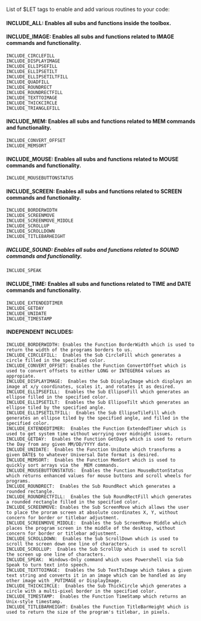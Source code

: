 List of $LET tags to enable and add various routines to your code:

#### INCLUDE_ALL:  Enables all subs and functions inside the toolbox.

#### INCLUDE_IMAGE:  Enables all subs and functions related to IMAGE commands and functionality.
    INCLUDE_CIRCLEFILL
    INCLUDE_DISPLAYIMAGE
    INCLUDE_ELLIPSEFILL
    INCLUDE_ELLIPSETILT
    INCLUDE_ELLIPSETILTFILL
    INCLUDE_QUADFILL
    INCLUDE_ROUNDRECT
    INCLUDE_ROUNDRECTFILL
    INCLUDE_TEXTTOIMAGE
    INCLUDE_THICKCIRCLE
    INCLUDE_TRIANGLEFILL
    

#### INCLUDE_MEM:  Enables all subs and functions related to MEM commands and functionality.
    INCLUDE_CONVERT_OFFSET
    INCLUDE_MEMSORT

#### INCLUDE_MOUSE:  Enables all subs and functions related to MOUSE commands and functionality.
    INCLUDE_MOUSEBUTTONSTATUS

#### INCLUDE_SCREEN: Enables all subs and functions related to SCREEN commands and functionality.
    INCLUDE_BORDERWIDTH
    INCLUDE_SCREENMOVE
    INCLUDE_SCREENMOVE_MIDDLE
    INCLUDE_SCROLLUP
    INCLUDE_SCROLLDOWN
    INCLUDE_TITLEBARHEIGHT

##### INCLUDE_SOUND:  Enables all subs and functions related to SOUND commands and functionality.
    INCLUDE_SPEAK

#### INCLUDE_TIME:  Enables all subs and functions related to TIME and DATE commands and functionality.
    INCLUDE_EXTENDEDTIMER
    INCLUDE_GETDAY
    INCLUDE_UNIDATE
    INCLUDE_TIMESTAMP


#### INDEPENDENT INCLUDES:  
    INCLUDE_BORDERWIDTH: Enables the Function BorderWidth which is used to return the width of the programs borders to us.
    INCLUDE_CIRCLEFILL:  Enables the Sub CircleFill which generates a circle filled in the specified color.
    INCLUDE_CONVERT_OFFSET: Enables the Function ConvertOffset which is used to convert offsets to either LONG or INTEGER64 values as appropiate.
    INCLUDE_DISPLAYIMAGE:  Enables the Sub DisplayImage which displays an image at x/y coordinates, scales it, and rotates it as desired.
    INCLUDE_ELLIPSEFILL:  Enables the Sub EllipseFill which generates an ellipse filled in the specified color.
    INCLUDE_ELLIPSETILT:  Enables the Sub EllipseTilt which generates an ellipse tiled by the specified angle.
    INCLUDE_ELLIPSETILTFILL:  Enables the Sub EllipseTileFill which generates an ellipse tiled by the specified angle, and filled in the specified color.
    INCLUDE_EXTENDEDTIMER:  Enables the Function ExtendedTimer which is used to get system time without worrying over midnight issues.
    INCLUDE_GETDAY:  Enables the Function GetDay$ which is used to return the Day from any given MM/DD/YYYY date.
    INCLUDE_UNIDATE:  Enables the Function UniDate which transforms a given DATE$ to whatever Universal Date format is desired.
    INCLUDE_MEMSORT:  Enables the Function MemSort which is used to quickly sort arrays via the _MEM commands.
    INCLUDE_MOUSEBUTTONSTATUS:  Enables the Function MouseButtonStatus which returns enhanced values for mouse buttons and scroll wheels for programs.
    INCLUDE_ROUNDRECT:  Enables the Sub RoundRect which generates a rounded rectangle.  
    INCLUDE_ROUNDRECTFILL:  Enables the Sub RoundRectFill which generates a rounded rectangle filled in the specified color.
    INCLUDE_SCREENMOVE: Enables the Sub ScreenMove which allows the user to place the proram screen at absolute coordinates X, Y, without concern for border or titlebar adjustment.
    INCLUDE_SCREENMOVE_MIDDLE:  Enables the Sub ScreenMove Middle which places the program screen in the middle of the desktop, without concern for border or titlebar adjustment.
    INCLUDE_SCROLLDOWN:  Enables the Sub ScrollDown which is used to scroll the screen down one line of characters.
    INCLUDE_SCROLLUP:  Enables the Sub ScrollUp which is used to scroll the screen up one line of characters.
    INCLUDE_SPEAK:  Windows-Only command which uses Powershell via Sub Speak to turn text into speech.
    INCLUDE_TEXTTOIMAGE:  Enables the Sub TextToImage which takes a given text string and converts it in an image which can be handled as any other image with _PUTIMAGE or DisplayImage.
    INCLUDE_THICKCIRCLE:  Enables the Sub ThickCircle which generates a circle with a multi-pixel border in the specified color.
    INCLUDE_TIMESTAMP:  Enables the Function TimeStamp which returns an Unix-style timestamp.
    INCLUDE_TITLEBARHEIGHT: Enables the Function TitleBarHeight which is used to return the size of the program's titlebar, in pixels.
